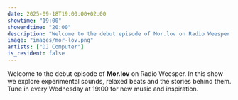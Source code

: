 ```yaml
---
date: 2025-09-18T19:00:00+02:00
showtime: "19:00"
showendtime: "20:00"
description: "Welcome to the debut episode of Mor.lov on Radio Weesper. In this show we explore experimental sounds, relaxed beats and the stories behind them. Tune in every Wednesday at 19:00 for new music and inspiration."
image: "images/mor-lov.png"
artists: ["DJ Computer"]
is_resident: false
---
```

Welcome to the debut episode of **Mor.lov** on Radio Weesper. In this show we explore experimental sounds, relaxed beats and the stories behind them. Tune in every Wednesday at 19:00 for new music and inspiration.
